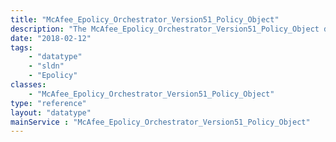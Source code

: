 ```yaml
---
title: "McAfee_Epolicy_Orchestrator_Version51_Policy_Object"
description: "The McAfee_Epolicy_Orchestrator_Version51_Policy_Object data type represents a virus scan agent and contains details about its version."
date: "2018-02-12"
tags:
    - "datatype"
    - "sldn"
    - "Epolicy"
classes:
    - "McAfee_Epolicy_Orchestrator_Version51_Policy_Object"
type: "reference"
layout: "datatype"
mainService : "McAfee_Epolicy_Orchestrator_Version51_Policy_Object"
---
```

